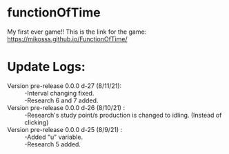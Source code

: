 # functionOfTime
My first ever game!!
This is the link for the game: https://mikosss.github.io/FunctionOfTime/

<h1>Update Logs:</h1>
<dl>
  <dt>Version pre-release 0.0.0 d-27 (8/11/21): </dt>
    <dd>
      -Interval changing fixed.
      <br>
      -Research 6 and 7 added.
    </dd>
   <dt>Version pre-release 0.0.0 d-26 (8/10/21) : </dt>
    <dd>
      -Research's study point/s production is changed to idling. (Instead of clicking)
    </dd>
   <dt>Version pre-release 0.0.0 d-25 (8/9/21) : </dt>
    <dd>
      -Added "u" variable.
      <br>
      -Research 5 added.
    </dd>
</dl>
